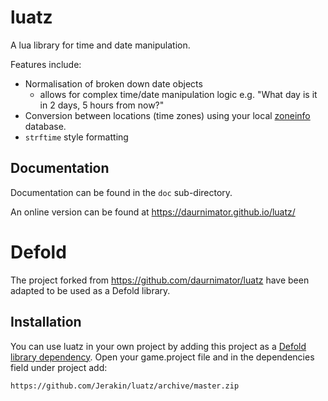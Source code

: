 # luatz

A lua library for time and date manipulation.

Features include:

  - Normalisation of broken down date objects
	  - allows for complex time/date manipulation logic e.g. "What day is it in 2 days, 5 hours from now?"
  - Conversion between locations (time zones) using your local [zoneinfo](https://www.iana.org/time-zones) database.
  - `strftime` style formatting



## Documentation

Documentation can be found in the `doc` sub-directory.

An online version can be found at https://daurnimator.github.io/luatz/

# Defold

The project forked from https://github.com/daurnimator/luatz have been adapted to be used as a Defold library.

## Installation

You can use luatz in your own project by adding this project as a [Defold library dependency](http://www.defold.com/manuals/libraries/). Open your game.project file and in the dependencies field under project add:

	https://github.com/Jerakin/luatz/archive/master.zip
